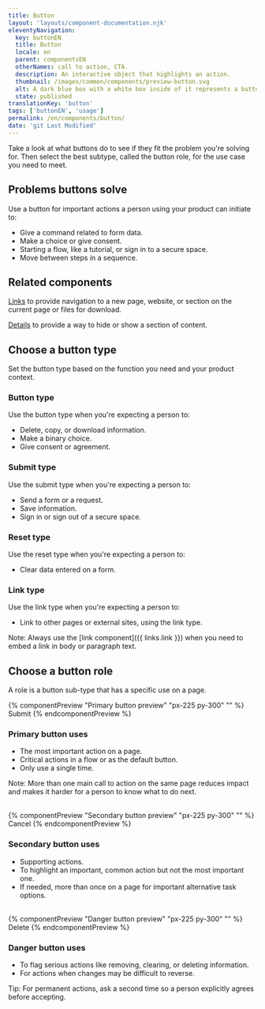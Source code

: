 ```yaml
---
title: Button
layout: 'layouts/component-documentation.njk'
eleventyNavigation:
  key: buttonEN
  title: Button
  locale: en
  parent: componentsEN
  otherNames: call to action, CTA.
  description: An interactive object that highlights an action.
  thumbnail: /images/common/components/preview-button.svg
  alt: A dark blue box with a white box inside of it represents a button with a label.
  state: published
translationKey: 'button'
tags: ['buttonEN', 'usage']
permalink: /en/components/button/
date: 'git Last Modified'
---
```


Take a look at what buttons do to see if they fit the problem you're solving for. Then select the best subtype, called the button role, for the use case you need to meet.

## Problems buttons solve

Use a button for important actions a person using your product can initiate to:

- Give a command related to form data.
- Make a choice or give consent.
- Starting a flow, like a tutorial, or sign in to a secure space.
- Move between steps in a sequence.

<article class="bg-full-width bg-primary text-light pt-600 pb-300 my-600">
  <h2 class="mt-0">Related components</h2>

<a href="{{ links.link }}" class="link-light">Links</a> to provide navigation to a new page, website, or section on the current page or files for download.

<a href="{{ links.details }}" class="link-light">Details</a> to provide a way to hide or show a section of content.

</article>

## Choose a button type

Set the button type based on the function you need and your product context.

### Button type

Use the button type when you're expecting a person to:

- Delete, copy, or download information.
- Make a binary choice.
- Give consent or agreement.

### Submit type

Use the submit type when you're expecting a person to:

- Send a form or a request.
- Save information.
- Sign in or sign out of a secure space.

### Reset type

Use the reset type when you're expecting a person to:

- Clear data entered on a form.

### Link type

Use the link type when you're expecting a person to:

- Link to other pages or external sites, using the link type.

Note: Always use the [link component]({{ links.link }}) when you need to embed a link in body or paragraph text.

## Choose a button role

A role is a button sub-type that has a specific use on a page.

<div class="remove-empty-p">
<gcds-grid columns="1fr" columns-tablet="1fr 2fr" align-items="start">
  {% componentPreview "Primary button preview" "px-225 py-300" "" %}
  <gcds-button button-role="primary">Submit</gcds-button>
  {% endcomponentPreview %}
  <div>
    <h3>Primary button uses</h3>
    <ul class="list-disc mb-300">
      <li>The most important action on a page.</li>
      <li>Critical actions in a flow or as the default button.</li>
      <li>Only use a single time.</li>
    </ul>
    <p>Note: More than one main call to action on the same page reduces impact and makes it harder for a person to know what to do next.</p>
  </div>
</gcds-grid>
<br/>
<gcds-grid columns="1fr" columns-tablet="1fr 2fr" align-items="start">
  {% componentPreview "Secondary button preview" "px-225 py-300" "" %}
  <gcds-button button-role="secondary">Cancel</gcds-button>
  {% endcomponentPreview %}
  <div>
    <h3>Secondary button uses</h3>
    <ul class="list-disc mb-300">
      <li>Supporting actions.</li>
      <li>To highlight an important, common action but not the most important one.</li>
      <li>If needed, more than once on a page for important alternative task options.</li>
    </ul>
  </div>
</gcds-grid>
<br/>
<gcds-grid columns="1fr" columns-tablet="1fr 2fr" align-items="start">
  {% componentPreview "Danger button preview" "px-225 py-300" "" %}
  <gcds-button button-role="danger">Delete</gcds-button>
  {% endcomponentPreview %}
  <div>
    <h3>Danger button uses</h3>
    <ul class="list-disc mb-300">
      <li>To flag serious actions like removing, clearing, or deleting information.</li>
      <li>For actions when changes may be difficult to reverse.</li>
    </ul>
    <p>Tip: For permanent actions, ask a second time so a person explicitly agrees before accepting.</p>
  </div>
</gcds-grid>
</div>
